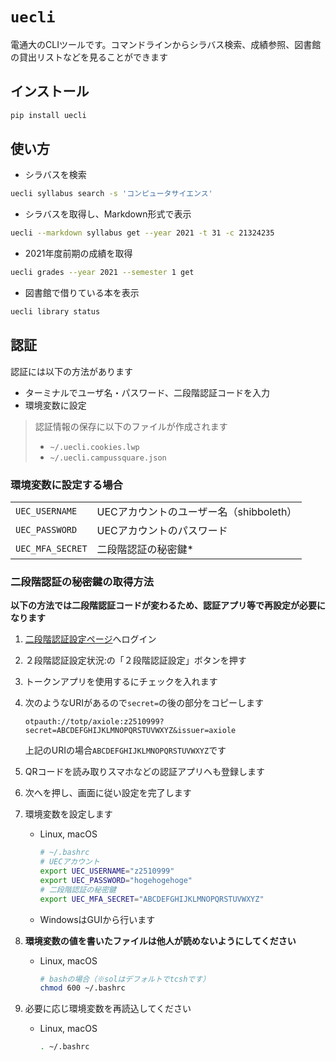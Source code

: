 # `uecli`

電通大のCLIツールです。コマンドラインからシラバス検索、成績参照、図書館の貸出リストなどを見ることができます

## インストール

```sh
pip install uecli
```

## 使い方

- シラバスを検索

```sh
uecli syllabus search -s 'コンピュータサイエンス'
```

- シラバスを取得し、Markdown形式で表示

```sh
uecli --markdown syllabus get --year 2021 -t 31 -c 21324235
```

- 2021年度前期の成績を取得

```sh
uecli grades --year 2021 --semester 1 get
```

- 図書館で借りている本を表示

```sh
uecli library status
```

## 認証

認証には以下の方法があります

- ターミナルでユーザ名・パスワード、二段階認証コードを入力
- 環境変数に設定

> 認証情報の保存に以下のファイルが作成されます
> 
> - `~/.uecli.cookies.lwp`
> - `~/.uecli.campussquare.json`

### 環境変数に設定する場合

|||
|---|---|
|`UEC_USERNAME`|UECアカウントのユーザー名（shibboleth）|
|`UEC_PASSWORD`|UECアカウントのパスワード|
|`UEC_MFA_SECRET`|二段階認証の秘密鍵*|

### 二段階認証の秘密鍵の取得方法

**以下の方法では二段階認証コードが変わるため、認証アプリ等で再設定が必要になります**

1. [二段階認証設定ページ](https://axiole.cc.uec.ac.jp/)へログイン
2. ２段階認証設定状況:の「２段階認証設定」ボタンを押す
3. トークンアプリを使用するにチェックを入れます
4. 次のようなURIがあるので`secret=`の後の部分をコピーします

    ```
    otpauth://totp/axiole:z2510999?secret=ABCDEFGHIJKLMNOPQRSTUVWXYZ&issuer=axiole
    ```

    上記のURIの場合`ABCDEFGHIJKLMNOPQRSTUVWXYZ`です
5. QRコードを読み取りスマホなどの認証アプリへも登録します
6. 次へを押し、画面に従い設定を完了します
7. 環境変数を設定します

    - Linux, macOS

        ```sh
        # ~/.bashrc
        # UECアカウント
        export UEC_USERNAME="z2510999"
        export UEC_PASSWORD="hogehogehoge"
        # 二段階認証の秘密鍵
        export UEC_MFA_SECRET="ABCDEFGHIJKLMNOPQRSTUVWXYZ"
        ```

    - WindowsはGUIから行います

8. **環境変数の値を書いたファイルは他人が読めないようにしてください**

    - Linux, macOS

        ```sh
        # bashの場合（※solはデフォルトでtcshです）
        chmod 600 ~/.bashrc
        ```

9. 必要に応じ環境変数を再読込してください

    - Linux, macOS

        ```sh
        . ~/.bashrc
        ```